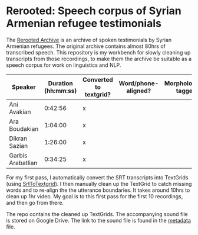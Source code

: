 # Rerooted: Speech corpus of Syrian Armenian refugee testimonials
 
 The [Rerooted Archive](https://www.rerooted.org/) is an archive of spoken testimonials by Syrian Armenian refugees. The original archive contains almost 80hrs of transcribed speech. This repository is my workbench for slowly cleaning up transcripts from those recordings, to make them the archive be suitable as a speech corpus for work on linguistics and NLP. 

 | Speaker             | Duration (hh:mm:ss) | Converted to textgrid? | Word/phone-aligned? | Morphologically tagged? | Translated? |
|---------------------|---------------------|------------------------|---------------------|-------------------------|-------------|
| Ani   Avakian       | 0:42:56             | x                      |                     |                         |             |
| Ara   Boudakian     | 1:04:00             | x                      |                     |                         |             |
| Dikran   Sazian     | 1:26:00             | x                      |                     |                         |             |
| Garbis   Arabatlian | 0:34:25             | x                      |                     |                         |             |

For my first pass, I automatically convert the SRT transcripts into TextGrids (using [SrtToTextgrid](https://github.com/rctatman/SrtToTextgrid)). I then manually clean up the TextGrid to catch missing words and to re-align the the utterance boundaries. It takes around 10hrs to clean up 1hr video. My goal is to this first pass for the first 10 recordings, and then go from there.

The repo contains the cleaned up TextGrids. The accompanying sound file is stored on Google Drive. The link to the sound file is found in the [metadata](/metadata.tsv) file.
